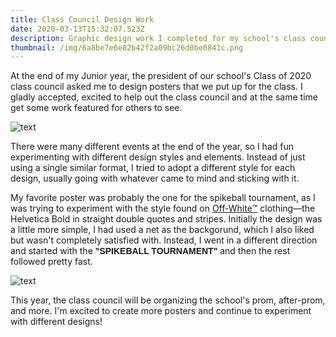 ```yaml
---
title: Class Council Design Work
date: 2020-03-13T15:32:07.523Z
description: Graphic design work I completed for my school's class council
thumbnail: /img/6a8be7e6e82b42f2a09bc26d0be0841c.png
---
```

At the end of my Junior year, the president of our school's Class of 2020 class council asked me to design posters that we put up for the class. I gladly accepted, excited to help out the class council and at the same time get some work featured for others to see.

![text](/img/a87961ce4864499090e3a6aab899c8af.jpg)

There were many different events at the end of the year, so I had fun experimenting with different design styles and elements. Instead of just using a single similar format, I tried to adopt a different style for each design, usually going with whatever came to mind and sticking with it. 

My favorite poster was probably the one for the spikeball tournament, as I was trying to experiment with the style found on [Off-White™️](https://off---white.com) clothing—the Helvetica Bold in straight double quotes and stripes. Initially the design was a little more simple, I had used a net as the backgorund, which I also liked but wasn't completely satisfied with. Instead, I went in a different direction and started with the <span style="font-family:helvetica; font-weight:bold;">"SPIKEBALL TOURNAMENT"</span> and then the rest followed pretty fast.

![text](/img/3a747a7dcd4647219e4bbd0d0db48630.jpg)

This year, the class council will be organizing the school's prom, after-prom, and more. I'm excited to create more posters and continue to experiment with different designs!
